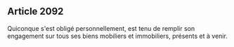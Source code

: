 Article 2092
----
Quiconque s'est obligé personnellement, est tenu de remplir son engagement sur
tous ses biens mobiliers et immobiliers, présents et à venir.
